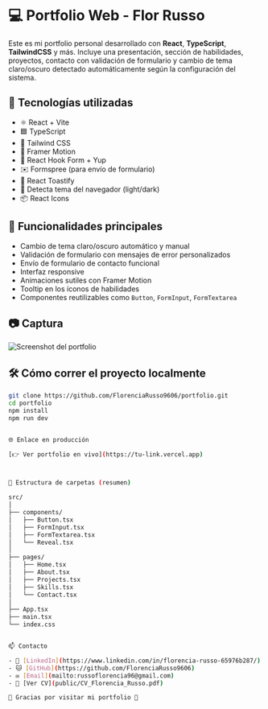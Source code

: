 # 💻 Portfolio Web - Flor Russo

Este es mi portfolio personal desarrollado con **React**, **TypeScript**, **TailwindCSS** y más. Incluye una presentación, sección de habilidades, proyectos, contacto con validación de formulario y cambio de tema claro/oscuro detectado automáticamente según la configuración del sistema.

## 🚀 Tecnologías utilizadas

- ⚛️ React + Vite
- 🟦 TypeScript
- 🎨 Tailwind CSS
- 🎥 Framer Motion
- 🎯 React Hook Form + Yup
- ✉️ Formspree (para envío de formulario)
- 🔔 React Toastify
- 🌙 Detecta tema del navegador (light/dark)
- 📦 React Icons

## 🧠 Funcionalidades principales

- Cambio de tema claro/oscuro automático y manual
- Validación de formulario con mensajes de error personalizados
- Envío de formulario de contacto funcional
- Interfaz responsive
- Animaciones sutiles con Framer Motion
- Tooltip en los íconos de habilidades
- Componentes reutilizables como `Button`, `FormInput`, `FormTextarea`

## 📷 Captura

![Screenshot del portfolio](public/CapturaPantallaProyecto-png)

## 🛠 Cómo correr el proyecto localmente

```bash
git clone https://github.com/FlorenciaRusso9606/portfolio.git
cd portfolio
npm install
npm run dev


🌐 Enlace en producción

[👉 Ver portfolio en vivo](https://tu-link.vercel.app)



📁 Estructura de carpetas (resumen)

src/
│
├── components/
│   ├── Button.tsx
│   ├── FormInput.tsx
│   ├── FormTextarea.tsx
│   └── Reveal.tsx
│
├── pages/
│   ├── Home.tsx
│   ├── About.tsx
│   ├── Projects.tsx
│   ├── Skills.tsx
│   └── Contact.tsx
│
├── App.tsx
├── main.tsx
└── index.css


📫 Contacto

- 💼 [LinkedIn](https://www.linkedin.com/in/florencia-russo-65976b287/)
- 🐱 [GitHub](https://github.com/FlorenciaRusso9606)
- ✉️ [Email](mailto:russoflorencia96@gmail.com)
- 📄 [Ver CV](public/CV_Florencia_Russo.pdf)

🙌 Gracias por visitar mi portfolio 💜